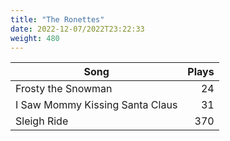 ```yaml
---
title: "The Ronettes"
date: 2022-12-07/2022T23:22:33
weight: 480
---
```




 Song | Plays 
----- | -----:
Frosty the Snowman | 24
I Saw Mommy Kissing Santa Claus | 31
Sleigh Ride | 370
